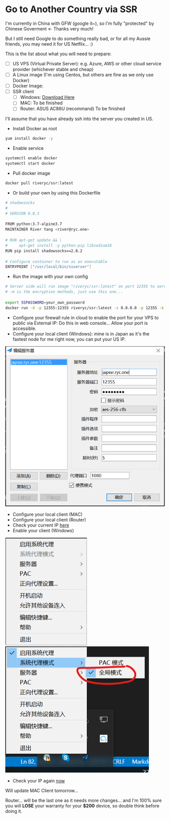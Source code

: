 # Go to Another Country via SSR


I'm currently in China with GFW (google it~), so I'm fully "protected" by Chinese Goverment <- Thanks very much!

<!--more-->

But I still need Google to do something really bad, or for all my Aussie friends, you may need it for US Netflix... :)

This is the list about what you will need to prepare:

- [ ] US VPS (Virtual Private Server): e.g. Azure, AWS or other cloud service provider (whichever stable and cheap)
- [ ] A Linux image (I'm using Centos, but others are fine as we only use Docker)
- [ ] Docker Image: 
- [ ] SSR client
  - [ ] Windows: [Download Here][ssr_windows]
  - [ ] MAC: To be finished
  - [ ] Router: ASUS AC86U (recommand) To be finished

I'll assume that you have already ssh into the server you created in US.

* Install Docker as root
   
```bash
yum install docker -y
```

* Enable service

```bash
systemctl enable docker
systemctl start docker
```

* Pull docker image

```bash
docker pull riveryc/ssr:latest
```
* Or build  your own by using this Dockerfile

```bash
# shadowsocks
#
# VERSION 0.0.3

FROM python:3.7-alpine3.7
MAINTAINER River Yang <river@ryc.one>

# RUN apt-get update && \
#     apt-get install -y python-pip libsodium18
RUN pip install shadowsocks==2.8.2

# Configure container to run as an executable
ENTRYPOINT ["/usr/local/bin/ssserver"]
```

* Run the image with your own config

```bash
# Server side will run image "riveryc/ssr:latest" on port 12355 to serve all requests from anywhere (0.0.0.0) with the password $SSPASSWORD in environment variable which has been declared earlier as "your_own_password". All above port & password can be changed to whatever you want.
# -m is the encryption methods, just use this one...

export SSPASSWORD=your_own_password
docker run -d -p 12355:12355 riveryc/ssr:latest -s 0.0.0.0 -p 12355 -k $SSPASSWORD -m aes-256-cfb
```

* Configure your firewall rule in cloud to enable the port for your VPS to public via External IP: Do this in web console... Allow your port is accessible.
* Configure your local client (Windows): mine is in Japan as it's the fastest node for me right now, you can put your US IP.

<img src="/img/post/20190225/windows_client01.png" class="zoomable">

* Configure your local client (MAC)
* Configure your local client (Router)
* Check your current IP [here](https://www.whatismyip.com/)
* Enable your client (Windows)

<img src="/img/post/20190225/windows_client03.png" class="zoomable">

<img src="/img/post/20190225/windows_client04.png" class="zoomable">

* Check your IP again [now](https://www.whatismyip.com/)


Will update MAC Client tomorrow...

Router... will be the last one as it needs more changes... and I'm 100% sure you will **LOSE** your warranty for your **$200** device, so double think before doing it.


[ssr_windows]:https://github.com/shadowsocks/shadowsocks-windows/releases

